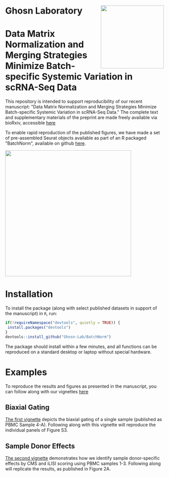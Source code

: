 # Ghosn Laboratory <img src="https://user-images.githubusercontent.com/50965273/136699995-7f58cf18-2580-4831-aea2-5fccd3c11005.jpg" align="right"  height=200/>

# Data Matrix Normalization and Merging Strategies Minimize Batch-specific Systemic Variation in scRNA-Seq Data

This repository is intended to support reproducibility of our recent manuscript: "Data Matrix Normalization and Merging Strategies Minimize Batch-specific Systemic Variation in scRNA-Seq Data." The complete text and supplementary materials of the preprint are made freely available via bioRxiv, accessible [here](https://www.biorxiv.org/content/10.1101/2021.08.18.456898v1)

To enable rapid reproduction of the published figures, we have made a set of pre-assembled Seurat objects available as part of an R packaged "BatchNorm", available on github [here](https://github.com/Ghosn-Lab/BatchNorm).

<img src="https://user-images.githubusercontent.com/50965273/136675082-4c9285c0-e1b2-45ab-a069-001e43a21c0c.jpg" align="center"  height=400/>

# Installation
To install the package (along with select published datasets in support of the manuscript) in `R`, run:

```r
if(!requireNamespace("devtools", quietly = TRUE)) {
 install.packages("devtools") 
}
devtools::install_github("Ghosn-Lab/BatchNorm")
```
The package should install within a few minutes, and all functions can be reproduced on a standard desktop or laptop without special hardware.

# Examples
To reproduce the results and figures as presented in the manuscript, you can follow along with our vignettes [here](https://ghosn-lab.github.io/BatchNorm/index.html)

## Biaxial Gating
[The first vignette](https://ghosn-lab.github.io/BatchNorm/articles/Biaxial_Gating.html) depicts the biaxial gating of a single sample (published as PBMC Sample 4-A). Following along with this vignette will reproduce the individual panels of Figure S3.

## Sample Donor Effects
[The second vignette](https://ghosn-lab.github.io/BatchNorm/articles/SampleDonor_Effect.html) demonstrates how we identify sample donor-specific effects by CMS and iLISI scoring using PBMC samples 1-3. Following along will replicate the results, as published in Figure 2A.

